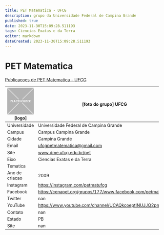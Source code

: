 ```yaml
---
title: PET Matematica - UFCG
description: grupo da Universidade Federal de Campina Grande
published: true
date: 2023-11-30T15:09:28.511193
tags: Ciencias Exatas e da Terra
editor: markdown
dateCreated: 2023-11-30T15:09:28.511193
---
```


# PET Matematica

[Publicacoes de PET Matematica - UFCG](/atividade/171PETMatematicaUFCG/feed.md)

| ![placeholder.png](/placeholder.png) [logo] | [foto do grupo] UFCG         |
| ------------------------------------------- | ------------------------------------------------- |
| Universidade                                | Universidade Federal de Campina Grande      |
| Campus                                      | Campus Campina Grande            |
| Cidade                                      | Campina Grande             |
| Email                                       | ufcgpetmatematica@gmail.com             |
| Site                                        | www.dme.ufcg.edu.br/pet              |
| Eixo                                        | Ciencias Exatas e da Terra              |
| Tematica                                    |           |
| Ano de criacao                              | 2009        |
| Instagram                                   | https://instagram.com/petmatufcg         |
| Facebook                                    | https://cenapet.org/grupos/177/www.facebook.com/petmatufcg          |
| Twitter                                     | nan           |
| YouTube                                     | https://www.youtube.com/channel/UCAQkcoeptINUJJQ2pnYEYiA           |
| Contato                                     | nan         |
| Estado                                      |  PB            |
| Site                                        | nan |
